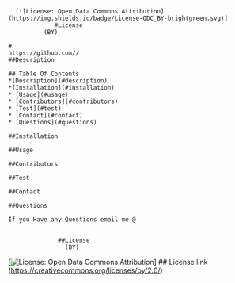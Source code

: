 
    
      [![License: Open Data Commons Attribution](https://img.shields.io/badge/License-ODC_BY-brightgreen.svg)]
                 #License
              (BY) 
      
    #
    https://github.com//
    ##Description
    
    ## Table Of Contents
    *[Description](#description)
    *[Installation](#installation)
    * [Usage](#usage)
    * [Contributors](#contributors)
    * [Test](#test)
    * [Contact](#contact)
    * [Questions](#questions)
    
    ##Installation
    
    ##Usage
    
    ##Contributors
    
    ##Test 
    
    ##Contact
    
    ##Questions
    
    If you Have any Questions email me @
    
    
                  ##License
                    (BY) 
 [![License: Open Data Commons Attribution](https://img.shields.io/badge/License-ODC_BY-brightgreen.svg)]
              ## License link
   (https://creativecommons.org/licenses/by/2.0/)   